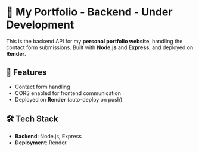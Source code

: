 # 🚀 My Portfolio - Backend - Under Development

This is the backend API for my **personal portfolio website**, handling the contact form submissions. Built with **Node.js** and **Express**, and deployed on **Render**.

## 📌 Features  
- Contact form handling  
- CORS enabled for frontend communication  
- Deployed on **Render** (auto-deploy on push)  

## 🛠️ Tech Stack  
- **Backend**: Node.js, Express  
- **Deployment**: Render  


